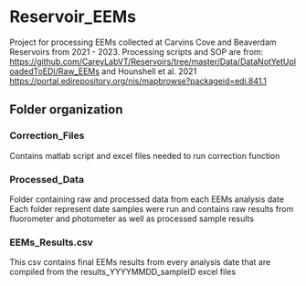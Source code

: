 # Reservoir_EEMs

Project for processing EEMs collected at Carvins Cove and Beaverdam Reservoirs from 2021 - 2023.
Processing scripts and SOP are from: https://github.com/CareyLabVT/Reservoirs/tree/master/Data/DataNotYetUploadedToEDI/Raw_EEMs and
Hounshell et al. 2021 https://portal.edirepository.org/nis/mapbrowse?packageid=edi.841.1

## Folder organization

### Correction_Files
Contains matlab script and excel files needed to run correction function 

### Processed_Data
Folder containing raw and processed data from each EEMs analysis date 
Each folder represent date samples were run and contains raw results from fluorometer and photometer as well as processed sample results 

### EEMs_Results.csv 
This csv contains final EEMs results from every analysis date that are compiled from the results_YYYYMMDD_sampleID excel files 
